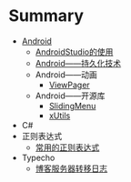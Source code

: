 # Summary

* [Android](Android/Adroid.md)
  * [AndroidStudio的使用](Android/AndroidStudio的使用.md)
  * [Android——持久化技术](Android/Android——持久化技术.md)
  * Android——动画
    * [ViewPager](Android/Android——动画/ViewPager.md)
  * Android——开源库
    * [SlidingMenu](Android/Android——开源库/SlidingMenu.md)
    * [xUtils](Android/Android——开源库/xUtils.md)
* C#
* 正则表达式
  * [常用的正则表达式](Regex/常用的正则表达式.md)
* Typecho
  * [博客服务器转移日志](Typecho/博客服务器转移日志.md)


